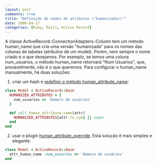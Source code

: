 ```yaml
---
layout: post
comments: true
title: "Definição de nomes de atributos \"humanizados\""
date: 2008-04-17
categories: [Ruby, Rails, Active Record]
---
```

A classe ActiveRecord::ConnectionAdapters::Column tem um método human_name que cria uma versão "humanizada" para os nomes das colunas de tabelas (atributos de um model). Porém, nem sempre o nome criado é o que desejamos. Por exemplo, se temos uma coluna num_usuarios, o método human_name retornará "Num Usuarios", que, provavelmente, não é o que queremos. Para configurar o human_name manualmente, há duas soluções:

1. criar um hash e [redefinir o método human_attribute_name](http://henrik.nyh.se/2007/12/change-displayed-column-name-in-rails-validation-messages):

```ruby
class Model < ActiveRecord::Base
  HUMANIZED_ATTRIBUTES = {
    num_usuarios => 'Número de usuários'
  }

  def self.human_attribute_name(attr)
    HUMANIZED_ATTRIBUTES[attr.to_sym] || super
  end
end
```

2. usar o plugin [human_attribute_override](http://agilewebdevelopment.com/plugins/human_attribute_override). Esta solução é mais simples e elegante:

```ruby
class Model < ActiveRecord::Base
  attr_human_name :num_usuarios => 'Número de usuários'
end
```
